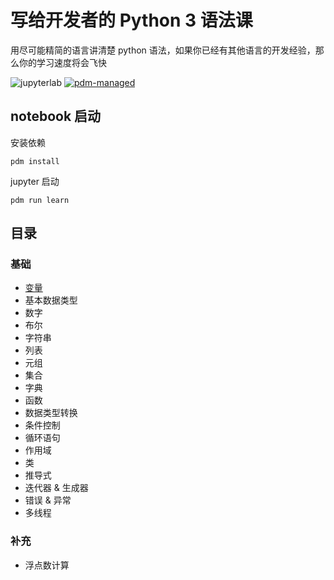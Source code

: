# 写给开发者的 Python 3 语法课

用尽可能精简的语言讲清楚 python 语法，如果你已经有其他语言的开发经验，那么你的学习速度将会飞快

![jupyterlab](https://img.shields.io/badge/jupyterlab-F37626)
[![pdm-managed](https://img.shields.io/badge/pdm-managed-blueviolet)](https://pdm.fming.dev)

## notebook 启动

安装依赖

`pdm install`

jupyter 启动

`pdm run learn`

## 目录

### 基础

- [变量](https://nbviewer.jupyter.org/github/binghuis/python3-course-for-devs/blob/main/src/python3_course_for_devs/notebooks/var.ipynb)
- 基本数据类型
- 数字
- 布尔
- 字符串
- 列表
- 元组
- 集合
- 字典
- 函数
- 数据类型转换
- 条件控制
- 循环语句
- 作用域
- 类
- 推导式
- 迭代器 & 生成器
- 错误 & 异常
- 多线程

### 补充

- 浮点数计算



